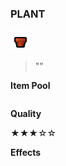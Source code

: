 ### **PLANT**
![Plant](/resources/gfx/items/collectibles/plant.png "Plant")

> ""

**Item Pool**

```
```

**Quality**

★★★☆☆

**Effects**
